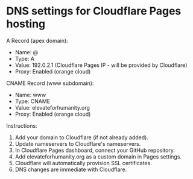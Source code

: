 # DNS settings for Cloudflare Pages hosting

A Record (apex domain):
- Name: @
- Type: A
- Value: 192.0.2.1 (Cloudflare Pages IP - will be provided by Cloudflare)
- Proxy: Enabled (orange cloud)

CNAME Record (www subdomain):
- Name: www
- Type: CNAME
- Value: elevateforhumanity.org
- Proxy: Enabled (orange cloud)

Instructions:
1. Add your domain to Cloudflare (if not already added).
2. Update nameservers to Cloudflare's nameservers.
3. In Cloudflare Pages dashboard, connect your GitHub repository.
4. Add elevateforhumanity.org as a custom domain in Pages settings.
5. Cloudflare will automatically provision SSL certificates.
6. DNS changes are immediate with Cloudflare.
